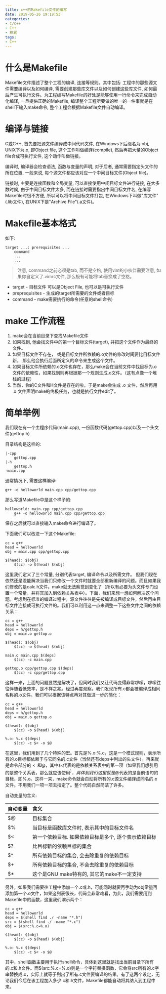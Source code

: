 ```yaml
---
title: c++的Makefile文件的编写
date: 2019-05-26 19:19:53
categories:
- C/C++
- C++
- 积累
tags:
- C++
---
```


# 什么是Makefile

Makefile文件描述了整个工程的编译, 连接等规则。其中包括: 工程中的那些源文件需要编译以及如何编译, 需要创建那些库文件以及如何创建这些库文件, 如何最后产生可执行文件。为工程编写Makefile的好处是能够使用一行命令来完成自动化编译, 一旦提供正确的Makefile, 编译整个工程所要做的唯一的一件事就是在shell下输入make命令, 整个工程会根据Makefile文件自动编译。

# 编译与链接

C或C++, 首先要把源文件编译成中间代码文件, 在Windows下后缀名为.obj, UNIX下为.o, 即Object file, 这个工作叫做编译(compile), 然后再把大量的Object file合成可执行文件, 这个动作叫做链接。

编译时, 编译器会检查语法, 函数与变量的声明, 对于后者, 通常需要指定头文件的所在位置, 一般来说, 每个源文件都应该对应一个中间目标文件(Object file)。

链接时, 主要是连接函数和全局变量, 可以直接使用中间目标文件进行链接, 在大多数时候, 由于中间目标文件太多, 而在链接时需要指出中间目标文件名, 在编写Makefile时很不方便, 所以可以将中间目标文件打包, 在Windows下叫做"库文件"(.lib文件), 在UNIX下是"Archive File"(.a文件)。
<!--more-->

# Makefile基本格式

如下:

```
target ...: prerequisites ...
	command
	...
	...
```

> 注意, command之前必须是tab, 而不是空格, 使用vim的小伙伴需要注意, 如果你自定义了.vimrc文件, 那么极有可能将tab替换成了空格。

* target - 目标文件 可以是Object File, 也可以是可执行文件
* preprequisites - 生成的target所需要的文件或者目标
* command - make需要执行的命令(任意的shell命令)

# make 工作流程

1. make会在当前目录下查找Makefile文件
2. 如果找到, 他会找文件中的第一个目标文件(target), 并把这个文件作为最终的文件。
3. 如果目标文件不存在， 或是目标文件所依赖的.o文件的修改时间要比目标文件新， 那么他会执行后面所定义的命令来生成这个文件。
4. 如果目标文件所依赖的.o文件也存在，那么make会在当前文件中找目标为.o文件的依赖性，如果找到则再根据那一个规则生成.o文件。（这有点像一个堆栈的过程）
5. 当然，你的C文件和H文件是存在的啦，于是make会生成 .o 文件，然后再用 .o 文件声明make的终极任务，也就是执行文件edit了。

# 简单举例

我们现在有一个主程序代码(main.cpp), 一份函数代码(gettop.cpp)以及一个头文件(gettop.h)

目录结构是这样的:

```
|-cpp
	gettop.cpp
|-h
	gettop.h
-main.cpp
```

通常情况下, 需要这样编译:

`g++ -o helloworld main.cpp cpp/gettop.cpp`

那么写道Makefile中是这个样子的:

```
helloworld: main.cpp cpp/gettop.cpp
	g++ -o helloworld main.cpp cpp/gettop.cpp
```

保存之后就可以直接输入make命令进行编译了。

下面我们可以改进一下这个Makefile:

```
cc = g++
head = helloworld
obj = main.cpp cpp/gettop.cpp

$(head): $(obj)
	$(cc) -o $(head) $(obj)
```

这里我们定义了三个常量, 分别代表target, 编译命令以及所需文件。
但我们现在依然还是没能解决当我们只修改一个文件时就要全部重新编译的问题。而且如果我们修改的是calc.h文件，make就无法察觉到变化了（所以有必要为头文件专门设置一个常量，并将其加入到依赖关系表中）。下面，我们来想一想如何解决这个问题。考虑到在标准的编译过程中，源文件往往是先被编译成目标文件，然后再由目标文件连接成可执行文件的。我们可以利用这一点来调整一下这些文件之间的依赖关系：

```
cc = g++
head = helloworld
deps = h/gettop.h
obj = main.o gettop.o

$(head): $(obj)
	$(cc) -o $(head) $(obj)

main.o main.cpp $(deps)
	$(cc) -c main.cpp

gettop.o cpp/gettop.cpp $(deps)
	$(cc) -c cpp/gettop.cpp
```

这样一来，上面的问题显然是解决了，但同时我们又让代码变得非常啰嗦，啰嗦往往伴随着低效率，是不祥之兆。经过再度观察，我们发现所有.c都会被编译成相同名称的.o文件。我们可以根据该特点再对其做进一步的简化：

```
cc = g++
head = helloworld
deps = h/gettop.h
obj = main.o gettop.o

$(head): $(obj)
	$(cc) -o $(head) $(obj)

%.o: %.c $(deps)
	$(cc) -c $< -o $@
```

在这里，我们用到了几个特殊的宏。首先是%.o:%.c，这是一个模式规则，表示所有的.o目标都依赖于与它同名的.c文件（当然还有deps中列出的头文件）。再来就是命令部分的$<和$@，其中`$<`代表的是依赖关系表中的第一项（如果我们想引用的是整个关系表，那么就应该使用$^），具体到我们这里就是%.c。而$@代表的是当前语句的目标，即%.o。这样一来，make命令就会自动将所有的.c源文件编译成同名的.o文件。不用我们一项一项去指定了。整个代码自然简洁了许多。

自动变量的含义:

| 自动变量 | 含义 |
| :------- | :--- |
| $@ | 目标集合 |
| $% | 当目标是函数库文件时, 表示其中的目标文件名 |
| $< | 第一个依赖目标. 如果依赖目标是多个, 逐个表示依赖目标 |
| $? | 比目标新的依赖目标的集合 |
| $^ | 所有依赖目标的集合, 会去除重复的依赖目标 |
| $+ | 所有依赖目标的集合, 不会去除重复的依赖目标 |
| $* | 这个是GNU make特有的, 其它的make不一定支持 |

另外，如果我们需要往工程中添加一个.c或.h，可能同时就要再手动为obj常量再添加第一个.o文件，如果这列表很长，代码会非常难看，为此，我们需要用到Makefile中的函数，这里我们演示两个：

```
cc = g++
head = helloworld
deps = $(shell find ./ -name "*.h")
src = $(shell find ./ -name "*.c")
obj = $(src:%.c=%.o)

$(head): $(obj)
	$(cc) -o $(head) $(obj)

%.o: %.c $(deps)
	$(cc) -c $< -o $@

```

其中，shell函数主要用于执行shell命令，具体到这里就是找出当前目录下所有的.c和.h文件。而$(src:%.c=%.o)则是一个字符替换函数，它会将src所有的.c字串替换成.o，实际上就等于列出了所有.c文件要编译的结果。有了这两个设定，无论我们今后在该工程加入多少.c和.h文件，Makefile都能自动将其纳入到工程中来。
